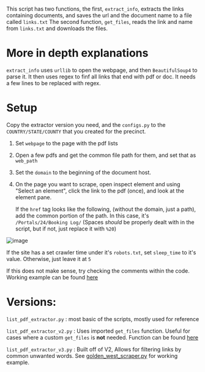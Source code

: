 This script has two functions, the first, `extract_info`, extracts the links containing documents, and saves the url and the document name to a file called `links.txt`
The second function, `get_files`, reads the link and name from `links.txt` and downloads the files.  

# More in depth explanations
 `extract_info` uses `urllib` to open the webpage, and then `BeautifulSoup4` to parse it. It then uses regex to finf all links that end with pdf or doc. It needs a few lines to be replaced with regex.

# Setup
Copy the extractor version you need, and the `configs.py` to the `COUNTRY/STATE/COUNTY` that you created for the precinct.

1. Set `webpage` to the page with the pdf lists
2. Open a few pdfs and get the common file path for them, and set that as `web_path`
3. Set the `domain` to the beginning of the document host.
4. On the page you want to scrape, open inspect element and using "Select an element", click the link to the pdf (once), and look at the element pane.

   If the `href` tag looks like the following, (without the domain, just a path), add the common portion of the path. In this case, it's `/Portals/24/Booking Log/` (Spaces *should* be properly dealt with in the script, but if not, just replace it with `%20`)




![image](https://user-images.githubusercontent.com/40151222/113303191-d5093200-92ce-11eb-8e42-0c23f70d9f47.png)



 If the site has a set crawler time under it's `robots.txt`, set `sleep_time` to it's value. Otherwise, just leave it at `5`

If this does not make sense, try checking the comments within the code.
 Working example can be found [here](https://github.com/CaptainStabs/Scrapers/blob/master/USA/CA/alameda/alameda_scraper.py)

# Versions:
`list_pdf_extractor.py` : most basic of the scripts, mostly used for reference

`list_pdf_extractor_v2.py` : Uses imported `get_files` function. Useful for cases where a custom `get_files` is **not** needed. Function can be found [here](https://github.com/CaptainStabs/Scrapers/blob/master/common/bs_scrapers/get_files.py)

`list_pdf_extractor_v3.py` : Built off of V2, Allows for filtering links by common unwanted words. See [golden_west_scraper.py](https://github.com/CaptainStabs/Scrapers/blob/master/USA/CA/golden_west_college/golden_west_scraper.py) for working example.
